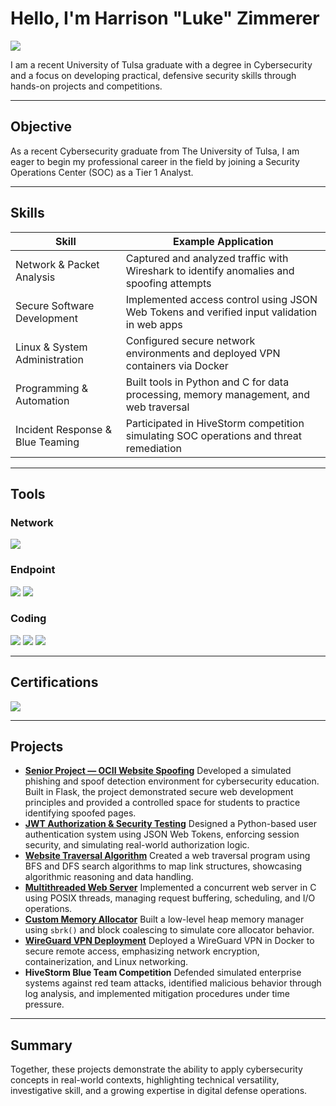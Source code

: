 # Hello, I'm Harrison "Luke" Zimmerer

<a href="https://www.linkedin.com/in/luke-zimmerer/"><img src="https://img.shields.io/badge/-LinkedIn-0072b1?&style=for-the-badge&logo=linkedin&logoColor=white" /></a>

I am a recent University of Tulsa graduate with a degree in Cybersecurity and a focus on developing practical, defensive security skills through hands-on projects and competitions.

---

## Objective

As a recent Cybersecurity graduate from The University of Tulsa, I am eager to begin my professional career in the field by joining a Security Operations Center (SOC) as a Tier 1 Analyst.

---

## Skills

| Skill                            | Example Application                                                                        |
| -------------------------------- | ------------------------------------------------------------------------------------------ |
| Network & Packet Analysis        | Captured and analyzed traffic with Wireshark to identify anomalies and spoofing attempts   |
| Secure Software Development      | Implemented access control using JSON Web Tokens and verified input validation in web apps |
| Linux & System Administration    | Configured secure network environments and deployed VPN containers via Docker              |
| Programming & Automation         | Built tools in Python and C for data processing, memory management, and web traversal      |
| Incident Response & Blue Teaming | Participated in HiveStorm competition simulating SOC operations and threat remediation     |

---

## Tools

### Network

<div>
    <img src="https://img.shields.io/badge/-Wireshark-1679A7?&style=for-the-badge&logo=Wireshark&logoColor=white" />
</div>

### Endpoint

<div>
    <img src="https://img.shields.io/badge/-Linux%20(WSL%2C%20Ubuntu)-FCC624?&style=for-the-badge&logo=linux&logoColor=black" />
    <img src="https://img.shields.io/badge/-Windows%20Event%20Viewer-0078D7?&style=for-the-badge&logo=windows&logoColor=white" />
</div>

### Coding

<div>
    <img src="https://img.shields.io/badge/-Python-3776AB?&style=for-the-badge&logo=Python&logoColor=white" />
    <img src="https://img.shields.io/badge/-C-00599C?&style=for-the-badge&logo=C&logoColor=white" />
    <img src="https://img.shields.io/badge/-SQL-003B57?&style=for-the-badge&logo=MySQL&logoColor=white" />
</div>

---

## Certifications

<div>
<img src="https://img.shields.io/badge/-HiveStorm%20Blue%20Team%20Participant-0052CC?&style=for-the-badge&logo=Hack%20The%20Box&logoColor=white" />
</div>

---

## Projects

* [**Senior Project — OCII Website Spoofing**](https://github.com/HarrisonZimmerer/Senior_Project_Educational_Website_Spoofing)
  Developed a simulated phishing and spoof detection environment for cybersecurity education. Built in Flask, the project demonstrated secure web development principles and provided a controlled space for students to practice identifying spoofed pages.
* [**JWT Authorization & Security Testing**](https://github.com/HarrisonZimmerer/CYB2013_Project3_JWT)
  Designed a Python-based user authentication system using JSON Web Tokens, enforcing session security, and simulating real-world authorization logic.
* [**Website Traversal Algorithm**](https://github.com/HarrisonZimmerer/CYB2013_Project2_Website_Traversal)
  Created a web traversal program using BFS and DFS search algorithms to map link structures, showcasing algorithmic reasoning and data handling.
* [**Multithreaded Web Server**](https://github.com/HarrisonZimmerer/CYB3053_Project3_Multithreaded_Web_Server)
  Implemented a concurrent web server in C using POSIX threads, managing request buffering, scheduling, and I/O operations.
* [**Custom Memory Allocator**](https://github.com/HarrisonZimmerer/CYB3053_Project2_Custom_Memeory_Allocator)
  Built a low-level heap memory manager using `sbrk()` and block coalescing to simulate core allocator behavior.
* [**WireGuard VPN Deployment**](https://github.com/HarrisonZimmerer/WireGuard_VPN_Deploymen_Docker)
  Deployed a WireGuard VPN in Docker to secure remote access, emphasizing network encryption, containerization, and Linux networking.
* **HiveStorm Blue Team Competition**
  Defended simulated enterprise systems against red team attacks, identified malicious behavior through log analysis, and implemented mitigation procedures under time pressure.

---

## Summary
Together, these projects demonstrate the ability to apply cybersecurity concepts in real-world contexts, highlighting technical versatility, investigative skill, and a growing expertise in digital defense operations.
